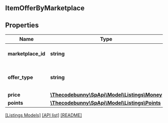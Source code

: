 ## ItemOfferByMarketplace

## Properties

Name | Type | Description | Notes
------------ | ------------- | ------------- | -------------
**marketplace_id** | **string** | Amazon marketplace identifier. |
**offer_type** | **string** | Type of offer for the listings item. |
**price** | [**\Thecodebunny\SpApi\Model\Listings\Money**](Money.md) |  |
**points** | [**\Thecodebunny\SpApi\Model\Listings\Points**](Points.md) |  | [optional]

[[Listings Models]](../) [[API list]](../../Api) [[README]](../../../README.md)
